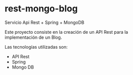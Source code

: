 # rest-mongo-blog
Servicio Api Rest + Spring + MongoDB


Este proyecto consiste en la creación de un API Rest para la implementación de un Blog.

Las tecnologías utilizadas son:
  - API Rest
  - Spring 
  - Mongo DB
